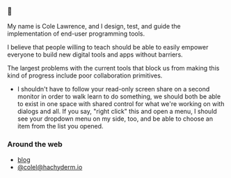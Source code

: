 ### 👋

My name is Cole Lawrence, and I design, test, and guide the implementation of end-user programming tools.

I believe that people willing to teach should be able to easily empower everyone to build new digital tools and apps without barriers.

The largest problems with the current tools that block us from making this kind of progress include poor collaboration primitives.
  - I shouldn't have to follow your read-only screen share on a second monitor in order to walk learn to do something, we should both be able to exist in one space with shared control for what we're working on with dialogs and all. If you say, "right click" this and open a menu, I should see your dropdown menu on my side, too, and be able to choose an item from the list you opened.


### Around the web

* [blog](https://refactorordie.com)
* [@colel@hachyderm.io](https://tooot.to/@colel@hachyderm.io)

<a href="https://hachyderm.io/@colel" rel="me"/>

<!--
**colelawrence/colelawrence** is a ✨ _special_ ✨ repository because its `README.md` (this file) appears on your GitHub profile.

Here are some ideas to get you started:

- 🔭 I’m currently working on ...
- 🌱 I’m currently learning ...
- 👯 I’m looking to collaborate on ...
- 🤔 I’m looking for help with ...
- 💬 Ask me about ...
- 📫 How to reach me: ...
- 😄 Pronouns: ...
- ⚡ Fun fact: ...
-->
